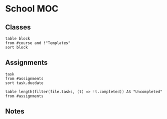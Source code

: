 # School MOC

## Classes

```dataview
table block
from #course and !"Templates"
sort block
```

## Assignments
```dataview
task
from #assignments 
sort task.duedate
```
```dataview
table length(filter(file.tasks, (t) => !t.completed)) AS "Uncompleted"
from #assignments

```

## Notes


